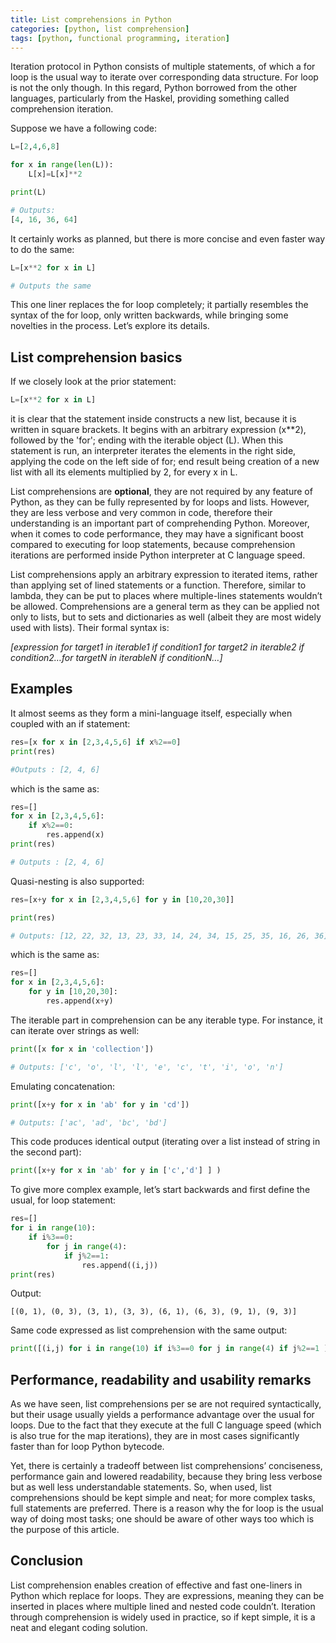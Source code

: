 ```yaml
---
title: List comprehensions in Python
categories: [python, list comprehension]
tags: [python, functional programming, iteration]
---
```


Iteration protocol in Python consists of multiple statements, of which a for loop is the usual way to iterate over corresponding data structure. For loop is not the only though. In this regard, Python borrowed from the other languages, particularly from the Haskel, providing something called comprehension iteration.

Suppose we have a following code:

```python
L=[2,4,6,8]

for x in range(len(L)):
    L[x]=L[x]**2

print(L)

# Outputs: 
[4, 16, 36, 64]
```

It certainly works as planned, but there is more concise and even faster way to do the same:

```python
L=[x**2 for x in L]

# Outputs the same
```

This one liner replaces the for loop completely; it partially resembles the syntax of the for loop, only written backwards, while bringing some novelties in the process. Let’s explore its details.  

## List comprehension basics

If we closely look at the prior statement:
```python
L=[x**2 for x in L]
```
it is clear that the statement inside constructs a new list, because it is written in square brackets. It begins with an arbitrary expression (x**2), followed by the 'for'; ending with the iterable object (L). When this statement is run, an interpreter iterates the elements in the right side, applying the code on the left side of for; end result being creation of a new list with all its elements multiplied by 2, for every x in L. 

List comprehensions are <b>optional</b>, they are not required by any feature of Python, as they can be fully represented by for loops and lists. However, they are less verbose and very common in code, therefore their understanding is an important part of comprehending Python. Moreover, when it comes to code performance, they may have a significant boost compared to executing for loop statements, because comprehension iterations are performed inside Python interpreter at C language speed.

List comprehensions apply an arbitrary expression to iterated items, rather than applying set of lined statements or a function. Therefore, similar to lambda, they can be put to places where multiple-lines statements wouldn’t be allowed. Comprehensions are a general term as they can be applied not only to lists, but to sets and dictionaries as well (albeit they are most widely used with lists). Their formal syntax is:

<i>
[expression for target1 in iterable1 if condition1 for target2 in iterable2 if condition2…for targetN in iterableN if conditionN…]
</i>

## Examples
It almost seems as they form a mini-language itself, especially when coupled with an if statement:

```python
res=[x for x in [2,3,4,5,6] if x%2==0]
print(res)

#Outputs : [2, 4, 6]
```

which is the same as:

```python
res=[]
for x in [2,3,4,5,6]:
    if x%2==0:
        res.append(x)
print(res)

# Outputs : [2, 4, 6]
```

Quasi-nesting is also supported:

```python
res=[x+y for x in [2,3,4,5,6] for y in [10,20,30]]

print(res)

# Outputs: [12, 22, 32, 13, 23, 33, 14, 24, 34, 15, 25, 35, 16, 26, 36]
```

which is the same as:

```python
res=[]
for x in [2,3,4,5,6]:
    for y in [10,20,30]:
        res.append(x+y)
```


The iterable part in comprehension can be any iterable type. For instance, it can iterate over strings as well:

```python
print([x for x in 'collection'])

# Outputs: ['c', 'o', 'l', 'l', 'e', 'c', 't', 'i', 'o', 'n']
```

Emulating concatenation:

```python
print([x+y for x in 'ab' for y in 'cd'])

# Outputs: ['ac', 'ad', 'bc', 'bd']
```

This code produces identical output (iterating over a list instead of string in the second part):

```python
print([x+y for x in 'ab' for y in ['c','d'] ] )
```

To give more complex example, let’s start backwards and first define the usual, for loop statement:

```python
res=[]
for i in range(10):
    if i%3==0:
        for j in range(4):
            if j%2==1:
                res.append((i,j))
print(res)
```

Output:

```
[(0, 1), (0, 3), (3, 1), (3, 3), (6, 1), (6, 3), (9, 1), (9, 3)]
```

Same code expressed as list comprehension with the same output:

```python
print([(i,j) for i in range(10) if i%3==0 for j in range(4) if j%2==1 ])
```
## Performance, readability and usability remarks
As we have seen, list comprehensions per se are not required syntactically, but their usage usually yields a performance advantage over the usual for loops. Due to the fact that they execute at the full C language speed (which is also true for the map iterations), they are in most cases significantly faster than for loop Python bytecode. 

Yet, there is certainly a tradeoff between list comprehensions’ conciseness, performance gain and lowered readability, because they bring less verbose but as well less understandable statements. So, when used, list comprehensions should be kept simple and neat; for more complex tasks, full statements are preferred. There is a reason why the for loop is the usual way of doing most tasks; one should be aware of other ways too which is the purpose of this article.
 ## Conclusion
List comprehension enables creation of effective and fast one-liners in Python which replace for loops. They are expressions, meaning they can be inserted in places where multiple lined and nested code couldn’t. Iteration through comprehension is widely used in practice, so if kept simple, it is a neat and elegant coding solution.